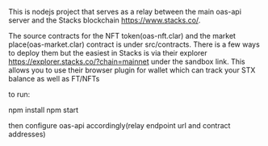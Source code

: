 This is nodejs project that serves as a relay between the main oas-api server and the Stacks blockchain https://www.stacks.co/.

The source contracts for the NFT token(oas-nft.clar) and the market place(oas-market.clar) contract is under src/contracts. There is a few ways to deploy them but the easiest in Stacks is via their explorer https://explorer.stacks.co/?chain=mainnet under the sandbox link. This allows you to use their browser plugin for wallet which can track your STX balance as well as FT/NFTs

to run:

npm install
npm start

then configure oas-api accordingly(relay endpoint url and contract addresses)